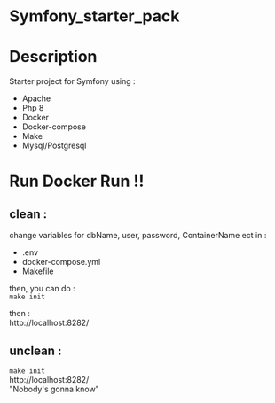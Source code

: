 # Symfony_starter_pack

# Description

Starter project for Symfony using :
- Apache
- Php 8
- Docker
- Docker-compose
- Make
- Mysql/Postgresql

# Run Docker Run !!

## clean :
change variables for dbName, user, password, ContainerName ect in :
- .env
- docker-compose.yml
- Makefile

then, you can do :<br>
`make init`

then :<br>
http://localhost:8282/

## unclean :
`make init`<br>
http://localhost:8282/ <br>
"Nobody's gonna know"
